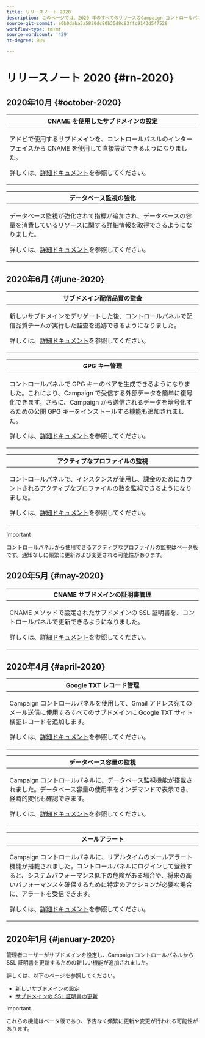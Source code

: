 ```yaml
---
title: リリースノート 2020
description: このページでは、2020 年のすべてのリリースのCampaign コントロールパネルを示します。
source-git-commit: e0b0daba3a5820dc80b35d8c83ffc9143d547529
workflow-type: tm+mt
source-wordcount: '429'
ht-degree: 98%

---
```


# リリースノート 2020 {#rn-2020}

## 2020年10月 {#october-2020}

<table>
<thead>
<tr>
<th><strong>CNAME を使用したサブドメインの設定</strong><br/></th>
</tr>
</thead>
<tbody>
<tr>
<td>
<p>アドビで使用するサブドメインを、コントロールパネルのインターフェイスから CNAME を使用して直接設定できるようになりました。</p><p>詳しくは、<a href="../subdomains-certificates/using/setting-up-new-subdomain.md">詳細ドキュメント</a>を参照してください。</p>
</td>
</tr>
</tbody>
</table>

<table>
<thead>
<tr>
<th><strong>データベース監視の強化</strong><br/></th>
</tr>
</thead>
<tbody>
<tr>
<td>
<p>データベース監視が強化されて指標が追加され、データベースの容量を消費しているリソースに関する詳細情報を取得できるようになりました。</p><p>詳しくは、<a href="../performance-monitoring/using/database-monitoring.md">詳細ドキュメント</a>を参照してください。</p>
</td>
</tr>
</tbody>
</table>

## 2020年6月 {#june-2020}

<table>
<thead>
<tr>
<th><strong>サブドメイン配信品質の監査</strong><br/></th>
</tr>
</thead>
<tbody>
<tr>
<td>
<p>新しいサブドメインをデリゲートした後、コントロールパネルで配信品質チームが実行した監査を追跡できるようになりました。</p><p>詳しくは、<a href="../subdomains-certificates/using/setting-up-new-subdomain.md">詳細ドキュメント</a>を参照してください。</p>
</td>
</tr>
</tbody>
</table>

<table>
<thead>
<tr>
<th><strong>GPG キー管理</strong><br/></th>
</tr>
</thead>
<tbody>
<tr>
<td>
<p>コントロールパネルで GPG キーのペアを生成できるようになりました。これにより、Campaign で受信する外部データを簡単に復号化できます。さらに、Campaign から送信されるデータを暗号化するための公開 GPG キーをインストールする機能も追加されました。</p><p>詳しくは、<a href="../instances-settings/using/gpg-keys-management.md">詳細ドキュメント</a>を参照してください。</p>
</td>
</tr>
</tbody>
</table>

<table>
<thead>
<tr>
<th><strong>アクティブなプロファイルの監視</strong><br/></th>
</tr>
</thead>
<tbody>
<tr>
<td>
<p>コントロールパネルで、インスタンスが使用し、課金のためにカウントされるアクティブなプロファイルの数を監視できるようになりました。</p><p>詳しくは、<a href="../performance-monitoring/using/active-profiles-monitoring.md">詳細ドキュメント</a>を参照してください。</p>
</td>
</tr>
</tbody>
</table>

>[!IMPORTANT]
>
>コントロールパネルから使用できるアクティブなプロファイルの監視はベータ版です。通知なしに頻繁に更新および変更される可能性があります。

## 2020年5月 {#may-2020}

<table>
<thead>
<tr>
<th><strong>CNAME サブドメインの証明書管理</strong><br/></th>
</tr>
</thead>
<tbody>
<tr>
<td>
<p>CNAME メソッドで設定されたサブドメインの SSL 証明書を、コントロールパネルで更新できるようになりました。</p><p>詳しくは、<a href="../subdomains-certificates/using/renewing-subdomain-certificate.md">詳細ドキュメント</a>を参照してください。</p>
</td>
</tr>
</tbody>
</table>

## 2020年4月 {#april-2020}

<table>
<thead>
<tr>
<th><strong>Google TXT レコード管理</strong><br/></th>
</tr>
</thead>
<tbody>
<tr>
<td>
<p>Campaign コントロールパネルを使用して、Gmail アドレス宛てのメール送信に使用するすべてのサブドメインに Google TXT サイト検証レコードを追加します。</p><p>詳しくは、<a href="../subdomains-certificates/using/managing-txt-records.md">詳細ドキュメント</a>を参照してください。</p>
</td>
</tr>
</tbody>
</table>

<table>
<thead>
<tr>
<th><strong>データベース容量の監視</strong><br/></th>
</tr>
</thead>
<tbody>
<tr>
<td>
<p>Campaign コントロールパネルに、データベース監視機能が搭載されました。データベース容量の使用率をオンデマンドで表示でき、経時的変化も確認できます。</p><p>詳しくは、<a href="../performance-monitoring/using/database-monitoring.md">詳細ドキュメント</a>を参照してください。</p>
</td>
</tr>
</tbody>
</table>

<table>
<thead>
<tr>
<th><strong>メールアラート</strong><br/></th>
</tr>
</thead>
<tbody>
<tr>
<td>
<p>Campaign コントロールパネルに、リアルタイムのメールアラート機能が搭載されました。コントロールパネルにログインして登録すると、システムパフォーマンス低下の危険がある場合や、将来の高いパフォーマンスを確保するために特定のアクションが必要な場合に、アラートを受信できます。</p><p>詳しくは、<a href="../performance-monitoring/using/email-alerting.md">詳細ドキュメント</a>を参照してください。</p>
</td>
</tr>
</tbody>
</table>

## 2020年1月 {#january-2020}

管理者ユーザーがサブドメインを設定し、Campaign コントロールパネルから SSL 証明書を更新するための新しい機能が追加されました。

詳しくは、以下のページを参照してください。
* [新しいサブドメインの設定](../subdomains-certificates/using/setting-up-new-subdomain.md)
* [サブドメインの SSL 証明書の更新](../subdomains-certificates/using/renewing-subdomain-certificate.md)

>[!IMPORTANT]
>
>これらの機能はベータ版であり、予告なく頻繁に更新や変更が行われる可能性があります。
